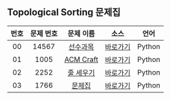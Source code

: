 ## Topological Sorting 문제집

| 번호  | 문제 번호 |                     문제 이름                     |         소스         |  언어  |
| :---: | :-------: | :-----------------------------------------------: | :------------------: | :----: |
|  00   |   14567   | [선수과목](https://www.acmicpc.net/problem/14567) | [바로가기](../problems/14567) | Python |
|  01   |   1005    | [ACM Craft](https://www.acmicpc.net/problem/1005) | [바로가기](../problems/1005)  | Python |
|  02   |   2252    | [줄 세우기](https://www.acmicpc.net/problem/2252) | [바로가기](../problems/2252)  | Python |
|  03   |   1766    |  [문제집](https://www.acmicpc.net/problem/1766)   | [바로가기](../problems/1766)  | Python |